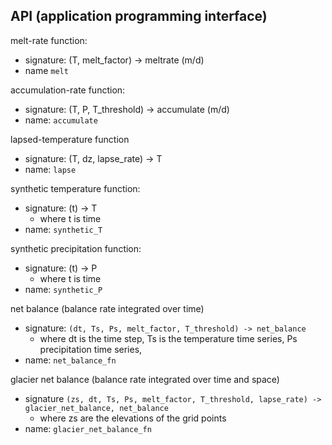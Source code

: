 ## API (application programming interface)

melt-rate function:
- signature: (T, melt_factor) -> meltrate (m/d)
- name `melt`

accumulation-rate function:
- signature: (T, P, T_threshold) -> accumulate (m/d)
- name: `accumulate`

lapsed-temperature function
- signature: (T, dz, lapse_rate) -> T
- name: `lapse`

synthetic temperature function:
- signature: (t) -> T
  - where t is time
- name: `synthetic_T`

synthetic precipitation function:
- signature: (t) -> P
  - where t is time
- name: `synthetic_P`

net balance (balance rate integrated over time)
- signature: `(dt, Ts, Ps, melt_factor, T_threshold) -> net_balance`
  - where dt is the time step, Ts is the temperature time series, Ps precipitation time series,
- name: `net_balance_fn`

glacier net balance (balance rate integrated over time and space)
- signature `(zs, dt, Ts, Ps, melt_factor, T_threshold, lapse_rate) -> glacier_net_balance, net_balance`
  - where zs are the elevations of the grid points
- name: `glacier_net_balance_fn`
